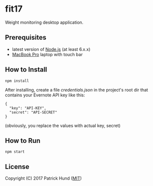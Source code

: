 # fit17

Weight monitoring desktop application.

## Prerequisites

* latest version of [Node.js](https://nodejs.org/) (at least 6.x.x)
* [MacBook Pro](http://www.apple.com/macbook-pro/) laptop with touch bar

## How to Install

    npm install
    
After installing, create a file *credentials.json* in the project's root dir that contains your Evernote
API key like this:

```
{
  "key": "API-KEY",
  "secret": "API-SECRET"
}
```

(obviously, you replace the values with actual key, secret)

## How to Run

    npm start

## License

Copyright (C) 2017 Patrick Hund ([MIT](LICENSE))
